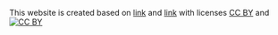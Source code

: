 This website is created based on [link](http://marisacarlos.com/pages/create-simple-academic-website)
 and [link](http://kbroman.org) with licenses
[CC BY](http://creativecommons.org/licenses/by/3.0/) and
[![CC BY](http://i.creativecommons.org/l/by/3.0/88x31.png)](http://creativecommons.org/licenses/by/3.0/)
